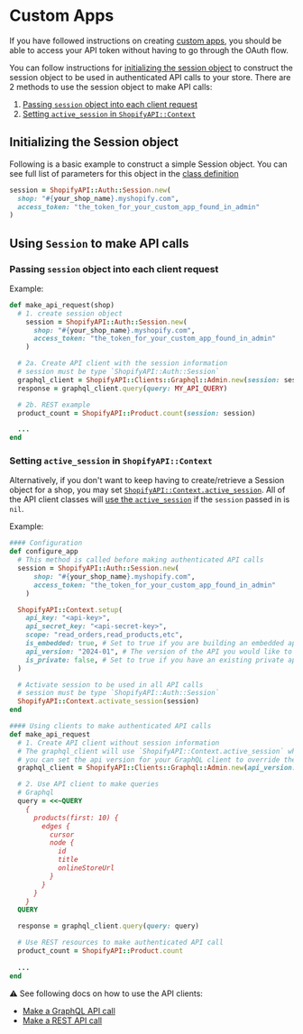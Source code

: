# Custom Apps

If you have followed instructions on creating [custom apps](https://help.shopify.com/current/manual/apps/app-types/custom-apps), you should be able to access your API token without having to go through the OAuth flow.

You can follow instructions for [initializing the session object](#initializing-the-session-object) to construct the session object to be used in authenticated API calls to your store.  There are 2 methods to use the session object to make API calls:
1. [Passing `session` object into each client request](#passing-session-object-into-each-client-request)
2. [Setting `active_session` in `ShopifyAPI::Context`](#setting-active-session-in-shopifyapicontext)

## Initializing the Session object
Following is a basic example to construct a simple Session object. You can see full list of parameters for this object in the [class definition](https://github.com/Shopify/shopify-api-ruby/blob/main/lib/shopify_api/auth/session.rb)
```ruby
session = ShopifyAPI::Auth::Session.new(
  shop: "#{your_shop_name}.myshopify.com",
  access_token: "the_token_for_your_custom_app_found_in_admin"
)

```
## Using `Session` to make API calls

### Passing `session` object into each client request
Example:
```ruby
def make_api_request(shop)
  # 1. create session object
    session = ShopifyAPI::Auth::Session.new(
      shop: "#{your_shop_name}.myshopify.com",
      access_token: "the_token_for_your_custom_app_found_in_admin"
    )

  # 2a. Create API client with the session information
  # session must be type `ShopifyAPI::Auth::Session`
  graphql_client = ShopifyAPI::Clients::Graphql::Admin.new(session: session)
  response = graphql_client.query(query: MY_API_QUERY)

  # 2b. REST example
  product_count = ShopifyAPI::Product.count(session: session)

  ...
end
```

### Setting `active_session` in `ShopifyAPI::Context`
Alternatively, if you don't want to keep having to create/retrieve a Session object for a shop, you may set [`ShopifyAPI::Context.active_session`](https://github.com/Shopify/shopify-api-ruby/blob/main/lib/shopify_api/context.rb#L144).
All of the API client classes will [use the `active_session`](https://github.com/Shopify/shopify-api-ruby/blob/c3bb9d8f8b6053756149a4cf9299e059ec337544/lib/shopify_api/clients/http_client.rb#L13) if the `session` passed in is `nil`.

Example:
```ruby
#### Configuration
def configure_app
  # This method is called before making authenticated API calls
  session = ShopifyAPI::Auth::Session.new(
      shop: "#{your_shop_name}.myshopify.com",
      access_token: "the_token_for_your_custom_app_found_in_admin"
    )

  ShopifyAPI::Context.setup(
    api_key: "<api-key>",
    api_secret_key: "<api-secret-key>",
    scope: "read_orders,read_products,etc",
    is_embedded: true, # Set to true if you are building an embedded app
    api_version: "2024-01", # The version of the API you would like to use
    is_private: false, # Set to true if you have an existing private app
  )

  # Activate session to be used in all API calls
  # session must be type `ShopifyAPI::Auth::Session`
  ShopifyAPI::Context.activate_session(session)
end

#### Using clients to make authenticated API calls
def make_api_request
  # 1. Create API client without session information
  # The graphql_client will use `ShopifyAPI::Context.active_session` when making API calls
  # you can set the api version for your GraphQL client to override the api version in ShopifyAPI::Context
  graphql_client = ShopifyAPI::Clients::Graphql::Admin.new(api_version: "2024-07")

  # 2. Use API client to make queries
  # Graphql
  query = <<~QUERY
    {
      products(first: 10) {
        edges {
          cursor
          node {
            id
            title
            onlineStoreUrl
          }
        }
      }
    }
  QUERY

  response = graphql_client.query(query: query)

  # Use REST resources to make authenticated API call
  product_count = ShopifyAPI::Product.count
  
  ...
end

```

⚠️ See following docs on how to use the API clients:
- [Make a GraphQL API call](https://github.com/Shopify/shopify-api-ruby/blob/main/docs/usage/graphql.md)
- [Make a REST API call](https://github.com/Shopify/shopify-api-ruby/blob/main/docs/usage/rest.md)
